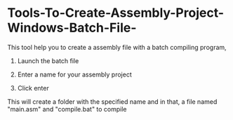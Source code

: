 # Tools-To-Create-Assembly-Project-Windows-Batch-File-
This tool help you to create a assembly file with a batch compiling program,

1. Launch the batch file

2. Enter a name for your assembly project

3. Click enter

This will create a folder with the specified name and in that, a file named "main.asm" and "compile.bat" to compile
